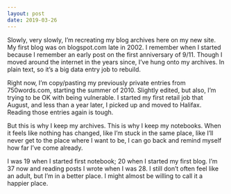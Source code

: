 ```yaml
---
layout: post
date: 2019-03-26
---
```


Slowly, very slowly, I’m recreating my blog archives here on my new site. My first blog was on blogspot.com late in 2002. I remember when I started because I remember an early post on the first anniversary of 9/11. Though I moved around the internet in the years since, I’ve hung onto my archives. In plain text, so it’s a big data entry job to rebuild.

Right now, I’m copy/pasting my previously private entries from 750words.com, starting the summer of 2010. Slightly edited, but also, I’m trying to be OK with being vulnerable. I started my first retail job that August, and less than a year later, I picked up and moved to Halifax. Reading those entries again is tough.

But this is why I keep my archives. This is why I keep my notebooks. When it feels like nothing has changed, like I’m stuck in the same place, like I’ll never get to the place where I want to be, I can go back and remind myself how far I’ve come already.

I was 19 when I started first notebook; 20 when I started my first blog. I’m 37 now and reading posts I wrote when I was 28. I still don’t often feel like an adult, but I’m in a better place. I might almost be willing to call it a happier place.
